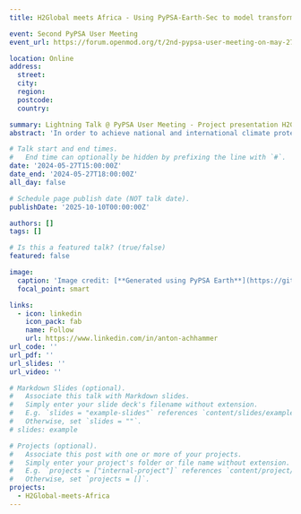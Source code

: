 ```yaml
---
title: H2Global meets Africa - Using PyPSA-Earth-Sec to model transformation paths of the energy systems in Europe and Africa

event: Second PyPSA User Meeting
event_url: https://forum.openmod.org/t/2nd-pypsa-user-meeting-on-may-27-2024-3-pm-6-pm-cest/4675/2

location: Online
address:
  street:
  city:
  region:
  postcode:
  country:

summary: Lightning Talk @ PyPSA User Meeting - Project presentation H2Global meets Africa - Using PyPSA-Earth-Sec to model transformation paths of the energy systems in Europe and Africa
abstract: 'In order to achieve national and international climate protection targets and to diversify Germanys and Europes energy supply and make it more secure, a ramp-up of the hydrogen economy both nationally and internationally is of crucial importance.The aim of the research project is to enable African partner countries to enter the global hydrogen economy. The transformation of the energy systems in Europe, Germany and Africa will be considered in an integrated manner through coupled energy system modeling in order to identify common transformation paths and potential. For this we are using the models PyPSA-Eur and PyPSA-Earth(-Sec). Initial modeling has already revealed major solar and wind potential across the entire continent of Africa. Further modeling is currently being carried out at country level with regard to synergies and conflicts between hydrogen exports and the national energy transition. Initial simulations for Morocco, Namibia and Kenya have already shown a correlation between high hydrogen exports and lower energy prices for the local population, while at the same time reducing emissions.'

# Talk start and end times.
#   End time can optionally be hidden by prefixing the line with `#`.
date: '2024-05-27T15:00:00Z'
date_end: '2024-05-27T18:00:00Z'
all_day: false

# Schedule page publish date (NOT talk date).
publishDate: '2025-10-10T00:00:00Z'

authors: []
tags: []

# Is this a featured talk? (true/false)
featured: false

image:
  caption: 'Image credit: [**Generated using PyPSA Earth**](https://github.com/pypsa-meets-earth/pypsa-earth)'
  focal_point: smart

links:
  - icon: linkedin
    icon_pack: fab
    name: Follow
    url: https://www.linkedin.com/in/anton-achhammer
url_code: ''
url_pdf: ''
url_slides: ''
url_video: ''

# Markdown Slides (optional).
#   Associate this talk with Markdown slides.
#   Simply enter your slide deck's filename without extension.
#   E.g. `slides = "example-slides"` references `content/slides/example-slides.md`.
#   Otherwise, set `slides = ""`.
# slides: example

# Projects (optional).
#   Associate this post with one or more of your projects.
#   Simply enter your project's folder or file name without extension.
#   E.g. `projects = ["internal-project"]` references `content/project/deep-learning/index.md`.
#   Otherwise, set `projects = []`.
projects:
  - H2Global-meets-Africa
---
```


<!-- {{% callout note %}}
Click on the **Slides** button above to view the built-in slides feature.
{{% /callout %}} -->
